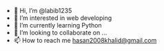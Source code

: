 - 👋 Hi, I’m @labib1235
- 👀 I’m interested in web developing
- 🌱 I’m currently learning Python
- 💞️ I’m looking to collaborate on ...
- 📫 How to reach me hasan2008khalid@gmail.com

<!---
labib1235/labib1235 is a ✨ special ✨ repository because its `README.md` (this file) appears on your GitHub profile.
You can click the Preview link to take a look at your changes.
--->
